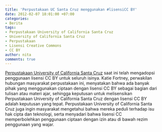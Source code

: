 ```yaml
---
title: 'Perpustakaan UC Santa Cruz menggunakan #lisensiCC BY'
date: 2012-02-07 18:01:00 +07:00
categories:
- Berita
tags:
- Perpustakaan University of California Santa Cruz
- University of California Santa Cruz
- Perpustakaan
- Lisensi Creative Commons
- CC BY
author: nita
comments: true
---
```


[Perpustakaan University of California Santa Cruz](http://library.ucsc.edu/) saat ini telah mengadopsi penggunaan lisensi CC BY untuk seluruh isinya. Katie Fortney, perwakilan hubungan masyarakat perpustakaan ini, menyatakan bahwa ada banyak pihak yang menggunakan ciptaan dengan lisensi CC BY sebagai bagian dari tulisan atau materi ajar, sehingga keputusan untuk melisensikan Perpustakaan University of California Santa Cruz dengan lisensi CC BY adalah keputusan yang tepat. Perpustakaan University of California Santa Cruz juga ingin masyarakat mengetahui bahwa mereka peduli terhadap isu hak cipta dan teknologi, serta menyadari bahwa lisensi CC memperbolehkan penggunaan ciptaan dengan izin atau di bawah rezim penggunaan yang wajar.

